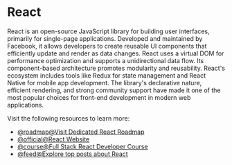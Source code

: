 # React

React is an open-source JavaScript library for building user interfaces, primarily for single-page applications. Developed and maintained by Facebook, it allows developers to create reusable UI components that efficiently update and render as data changes. React uses a virtual DOM for performance optimization and supports a unidirectional data flow. Its component-based architecture promotes modularity and reusability. React's ecosystem includes tools like Redux for state management and React Native for mobile app development. The library's declarative nature, efficient rendering, and strong community support have made it one of the most popular choices for front-end development in modern web applications.

Visit the following resources to learn more:

- [@roadmap@Visit Dedicated React Roadmap](/react)
- [@official@React Website](https://react.dev)
- [@course@Full Stack React Developer Course](https://www.youtube.com/watch?v=Bvwq_S0n2pk)
- [@feed@Explore top posts about React](https://app.daily.dev/tags/react?ref=roadmapsh)
